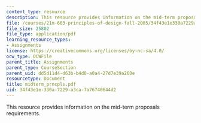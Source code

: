 ```yaml
---
content_type: resource
description: This resource provides information on the mid-term proposals requirements.
file: /courses/21m-603-principles-of-design-fall-2005/34f43e1e330a7229a3ca7a76740644d2_midterm_prncpls.pdf
file_size: 25802
file_type: application/pdf
learning_resource_types:
- Assignments
license: https://creativecommons.org/licenses/by-nc-sa/4.0/
ocw_type: OCWFile
parent_title: Assignments
parent_type: CourseSection
parent_uid: dd5d11d4-d63b-b4d0-a0a4-27d7e39a260e
resourcetype: Document
title: midterm_prncpls.pdf
uid: 34f43e1e-330a-7229-a3ca-7a76740644d2
---
```

This resource provides information on the mid-term proposals requirements.